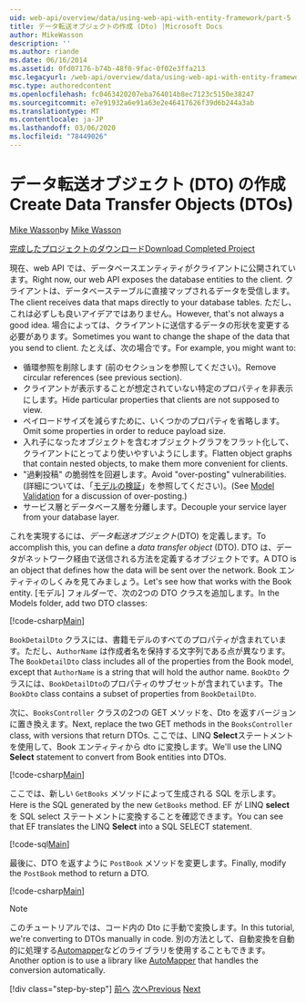 ```yaml
---
uid: web-api/overview/data/using-web-api-with-entity-framework/part-5
title: データ転送オブジェクトの作成 (Dto) |Microsoft Docs
author: MikeWasson
description: ''
ms.author: riande
ms.date: 06/16/2014
ms.assetid: 0fd07176-b74b-48f0-9fac-0f02e3ffa213
msc.legacyurl: /web-api/overview/data/using-web-api-with-entity-framework/part-5
msc.type: authoredcontent
ms.openlocfilehash: fc0463420207eba764014b8ec7123c5150e38247
ms.sourcegitcommit: e7e91932a6e91a63e2e46417626f39d6b244a3ab
ms.translationtype: MT
ms.contentlocale: ja-JP
ms.lasthandoff: 03/06/2020
ms.locfileid: "78449026"
---
```

# <a name="create-data-transfer-objects-dtos"></a><span data-ttu-id="ce88e-102">データ転送オブジェクト (DTO) の作成</span><span class="sxs-lookup"><span data-stu-id="ce88e-102">Create Data Transfer Objects (DTOs)</span></span>

<span data-ttu-id="ce88e-103">[Mike Wasson](https://github.com/MikeWasson)</span><span class="sxs-lookup"><span data-stu-id="ce88e-103">by [Mike Wasson](https://github.com/MikeWasson)</span></span>

[<span data-ttu-id="ce88e-104">完成したプロジェクトのダウンロード</span><span class="sxs-lookup"><span data-stu-id="ce88e-104">Download Completed Project</span></span>](https://github.com/MikeWasson/BookService)

<span data-ttu-id="ce88e-105">現在、web API では、データベースエンティティがクライアントに公開されています。</span><span class="sxs-lookup"><span data-stu-id="ce88e-105">Right now, our web API exposes the database entities to the client.</span></span> <span data-ttu-id="ce88e-106">クライアントは、データベーステーブルに直接マップされるデータを受信します。</span><span class="sxs-lookup"><span data-stu-id="ce88e-106">The client receives data that maps directly to your database tables.</span></span> <span data-ttu-id="ce88e-107">ただし、これは必ずしも良いアイデアではありません。</span><span class="sxs-lookup"><span data-stu-id="ce88e-107">However, that's not always a good idea.</span></span> <span data-ttu-id="ce88e-108">場合によっては、クライアントに送信するデータの形状を変更する必要があります。</span><span class="sxs-lookup"><span data-stu-id="ce88e-108">Sometimes you want to change the shape of the data that you send to client.</span></span> <span data-ttu-id="ce88e-109">たとえば、次の場合です。</span><span class="sxs-lookup"><span data-stu-id="ce88e-109">For example, you might want to:</span></span>

- <span data-ttu-id="ce88e-110">循環参照を削除します (前のセクションを参照してください)。</span><span class="sxs-lookup"><span data-stu-id="ce88e-110">Remove circular references (see previous section).</span></span>
- <span data-ttu-id="ce88e-111">クライアントが表示することが想定されていない特定のプロパティを非表示にします。</span><span class="sxs-lookup"><span data-stu-id="ce88e-111">Hide particular properties that clients are not supposed to view.</span></span>
- <span data-ttu-id="ce88e-112">ペイロードサイズを減らすために、いくつかのプロパティを省略します。</span><span class="sxs-lookup"><span data-stu-id="ce88e-112">Omit some properties in order to reduce payload size.</span></span>
- <span data-ttu-id="ce88e-113">入れ子になったオブジェクトを含むオブジェクトグラフをフラット化して、クライアントにとってより使いやすいようにします。</span><span class="sxs-lookup"><span data-stu-id="ce88e-113">Flatten object graphs that contain nested objects, to make them more convenient for clients.</span></span>
- <span data-ttu-id="ce88e-114">"過剰投稿" の脆弱性を回避します。</span><span class="sxs-lookup"><span data-stu-id="ce88e-114">Avoid "over-posting" vulnerabilities.</span></span> <span data-ttu-id="ce88e-115">(詳細については、「[モデルの検証](../../formats-and-model-binding/model-validation-in-aspnet-web-api.md)」を参照してください)。</span><span class="sxs-lookup"><span data-stu-id="ce88e-115">(See [Model Validation](../../formats-and-model-binding/model-validation-in-aspnet-web-api.md) for a discussion of over-posting.)</span></span>
- <span data-ttu-id="ce88e-116">サービス層とデータベース層を分離します。</span><span class="sxs-lookup"><span data-stu-id="ce88e-116">Decouple your service layer from your database layer.</span></span>

<span data-ttu-id="ce88e-117">これを実現するには、*データ転送オブジェクト*(DTO) を定義します。</span><span class="sxs-lookup"><span data-stu-id="ce88e-117">To accomplish this, you can define a *data transfer object* (DTO).</span></span> <span data-ttu-id="ce88e-118">DTO は、データがネットワーク経由で送信される方法を定義するオブジェクトです。</span><span class="sxs-lookup"><span data-stu-id="ce88e-118">A DTO is an object that defines how the data will be sent over the network.</span></span> <span data-ttu-id="ce88e-119">Book エンティティのしくみを見てみましょう。</span><span class="sxs-lookup"><span data-stu-id="ce88e-119">Let's see how that works with the Book entity.</span></span> <span data-ttu-id="ce88e-120">[モデル] フォルダーで、次の2つの DTO クラスを追加します。</span><span class="sxs-lookup"><span data-stu-id="ce88e-120">In the Models folder, add two DTO classes:</span></span>

[!code-csharp[Main](part-5/samples/sample1.cs)]

<span data-ttu-id="ce88e-121">`BookDetailDto` クラスには、書籍モデルのすべてのプロパティが含まれています。ただし、`AuthorName` は作成者名を保持する文字列である点が異なります。</span><span class="sxs-lookup"><span data-stu-id="ce88e-121">The `BookDetailDto` class includes all of the properties from the Book model, except that `AuthorName` is a string that will hold the author name.</span></span> <span data-ttu-id="ce88e-122">`BookDto` クラスには、`BookDetailDto`のプロパティのサブセットが含まれています。</span><span class="sxs-lookup"><span data-stu-id="ce88e-122">The `BookDto` class contains a subset of properties from `BookDetailDto`.</span></span>

<span data-ttu-id="ce88e-123">次に、`BooksController` クラスの2つの GET メソッドを、Dto を返すバージョンに置き換えます。</span><span class="sxs-lookup"><span data-stu-id="ce88e-123">Next, replace the two GET methods in the `BooksController` class, with versions that return DTOs.</span></span> <span data-ttu-id="ce88e-124">ここでは、LINQ **Select**ステートメントを使用して、Book エンティティから dto に変換します。</span><span class="sxs-lookup"><span data-stu-id="ce88e-124">We'll use the LINQ **Select** statement to convert from Book entities into DTOs.</span></span>

[!code-csharp[Main](part-5/samples/sample2.cs)]

<span data-ttu-id="ce88e-125">ここでは、新しい `GetBooks` メソッドによって生成される SQL を示します。</span><span class="sxs-lookup"><span data-stu-id="ce88e-125">Here is the SQL generated by the new `GetBooks` method.</span></span> <span data-ttu-id="ce88e-126">EF が LINQ **select**を SQL select ステートメントに変換することを確認できます。</span><span class="sxs-lookup"><span data-stu-id="ce88e-126">You can see that EF translates the LINQ **Select** into a SQL SELECT statement.</span></span>

[!code-sql[Main](part-5/samples/sample3.sql)]

<span data-ttu-id="ce88e-127">最後に、DTO を返すように `PostBook` メソッドを変更します。</span><span class="sxs-lookup"><span data-stu-id="ce88e-127">Finally, modify the `PostBook` method to return a DTO.</span></span>

[!code-csharp[Main](part-5/samples/sample4.cs)]

> [!NOTE]
> <span data-ttu-id="ce88e-128">このチュートリアルでは、コード内の Dto に手動で変換します。</span><span class="sxs-lookup"><span data-stu-id="ce88e-128">In this tutorial, we're converting to DTOs manually in code.</span></span> <span data-ttu-id="ce88e-129">別の方法として、自動変換を自動的に処理する[Automapper](http://automapper.org/)などのライブラリを使用することもできます。</span><span class="sxs-lookup"><span data-stu-id="ce88e-129">Another option is to use a library like [AutoMapper](http://automapper.org/) that handles the conversion automatically.</span></span>
> 
> [!div class="step-by-step"]
> <span data-ttu-id="ce88e-130">[前へ](part-4.md)
> [次へ](part-6.md)</span><span class="sxs-lookup"><span data-stu-id="ce88e-130">[Previous](part-4.md)
[Next](part-6.md)</span></span>
